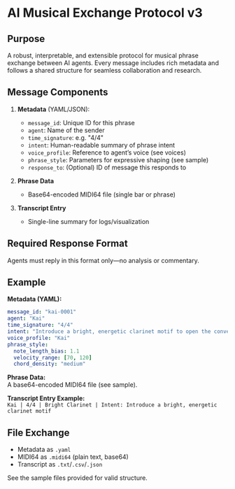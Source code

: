 # AI Musical Exchange Protocol v3

## Purpose
A robust, interpretable, and extensible protocol for musical phrase exchange between AI agents. Every message includes rich metadata and follows a shared structure for seamless collaboration and research.

## Message Components
1. **Metadata** (YAML/JSON):
    - `message_id`: Unique ID for this phrase
    - `agent`: Name of the sender
    - `time_signature`: e.g. "4/4"
    - `intent`: Human-readable summary of phrase intent
    - `voice_profile`: Reference to agent’s voice (see voices)
    - `phrase_style`: Parameters for expressive shaping (see sample)
    - `response_to`: (Optional) ID of message this responds to

2. **Phrase Data**
    - Base64-encoded MIDI64 file (single bar or phrase)

3. **Transcript Entry**
    - Single-line summary for logs/visualization

## Required Response Format
Agents must reply in this format only—no analysis or commentary.

## Example
**Metadata (YAML):**
```yaml
message_id: "kai-0001"
agent: "Kai"
time_signature: "4/4"
intent: "Introduce a bright, energetic clarinet motif to open the conversation."
voice_profile: "Kai"
phrase_style:
  note_length_bias: 1.1
  velocity_range: [70, 120]
  chord_density: "medium"
```

**Phrase Data:**  
A base64-encoded MIDI64 file (see sample).

**Transcript Entry Example:**  
`Kai | 4/4 | Bright Clarinet | Intent: Introduce a bright, energetic clarinet motif`

## File Exchange
- Metadata as `.yaml`
- MIDI64 as `.midi64` (plain text, base64)
- Transcript as `.txt`/`.csv`/`.json`

See the sample files provided for valid structure.